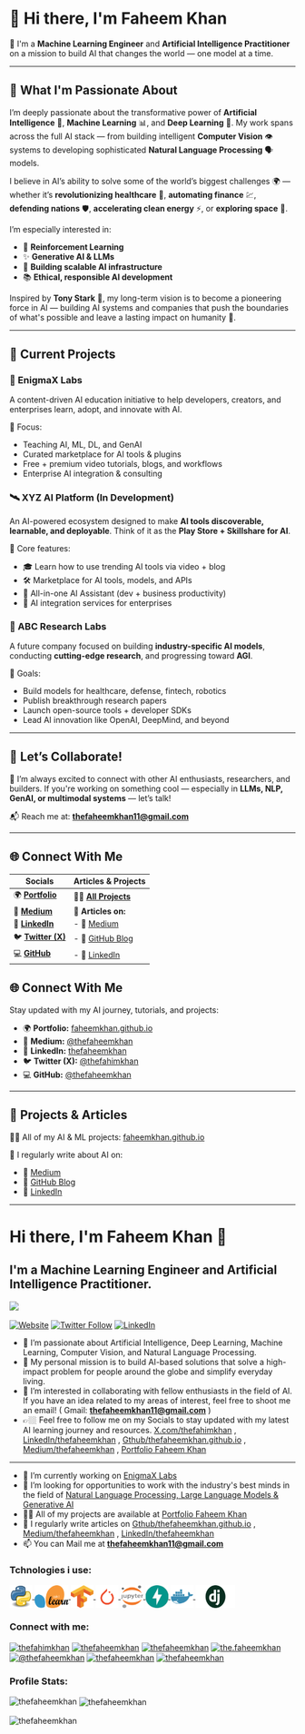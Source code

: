 # 👋 Hi there, I'm **Faheem Khan**

🚀 I'm a **Machine Learning Engineer** and **Artificial Intelligence Practitioner** on a mission to build AI that changes the world — one model at a time.

---

## 🔭 What I'm Passionate About

I’m deeply passionate about the transformative power of **Artificial Intelligence** 🤖, **Machine Learning** 📊, and **Deep Learning** 🧠. My work spans across the full AI stack — from building intelligent **Computer Vision** 👁️ systems to developing sophisticated **Natural Language Processing** 🗣️ models.

I believe in AI’s ability to solve some of the world’s biggest challenges 🌍 — whether it’s **revolutionizing healthcare** 🏥, **automating finance** 💹, **defending nations** 🛡️, **accelerating clean energy** ⚡, or **exploring space** 🚀.

I’m especially interested in:

- 🔁 **Reinforcement Learning**
- ✨ **Generative AI & LLMs**
- 🧱 **Building scalable AI infrastructure**
- 📚 **Ethical, responsible AI development**

Inspired by **Tony Stark** 🦾, my long-term vision is to become a pioneering force in AI — building AI systems and companies that push the boundaries of what's possible and leave a lasting impact on humanity 🌟.

---

## 🚧 Current Projects

### 🧠 EnigmaX Labs

A content-driven AI education initiative to help developers, creators, and enterprises learn, adopt, and innovate with AI.

📌 Focus:

- Teaching AI, ML, DL, and GenAI
- Curated marketplace for AI tools & plugins
- Free + premium video tutorials, blogs, and workflows
- Enterprise AI integration & consulting

### 🛰️ XYZ AI Platform (In Development)

An AI-powered ecosystem designed to make **AI tools discoverable, learnable, and deployable**. Think of it as the **Play Store + Skillshare for AI**.

📌 Core features:

- 🎓 Learn how to use trending AI tools via video + blog
- 🛠️ Marketplace for AI tools, models, and APIs
- 🧠 All-in-one AI Assistant (dev + business productivity)
- 🏢 AI integration services for enterprises

### 🧬 ABC Research Labs

A future company focused on building **industry-specific AI models**, conducting **cutting-edge research**, and progressing toward **AGI**.

📌 Goals:

- Build models for healthcare, defense, fintech, robotics
- Publish breakthrough research papers
- Launch open-source tools + developer SDKs
- Lead AI innovation like OpenAI, DeepMind, and beyond

---

## 🤝 Let’s Collaborate!

👯 I’m always excited to connect with other AI enthusiasts, researchers, and builders. If you're working on something cool — especially in **LLMs, NLP, GenAI, or multimodal systems** — let’s talk!

📬 Reach me at: [**thefaheemkhan11@gmail.com**](mailto:thefaheemkhan11@gmail.com)

---


## 🌐 Connect With Me

| **Socials**                                                                 | **Articles & Projects**                                                                 |
|----------------------------------------------------------------------------|----------------------------------------------------------------------------------------|
| 🌍 **[Portfolio](https://faheemkhan.github.io)**                            | 👨‍💻 **[All Projects](https://faheemkhan.github.io)**                                  |
| 🧠 **[Medium](https://medium.com/@thefaheemkhan)**                          | 📝 **Articles on:**                                                                     |
| 🔗 **[LinkedIn](https://linkedin.com/in/thefaheemkhan)**                    | - 📘 [Medium](https://medium.com/@thefaheemkhan)                                        |
| 🐦 **[Twitter (X)](https://x.com/thefahimkhan)**                           | - 🧠 [GitHub Blog](https://thefaheemkhan.github.io)                                    |
| 💻 **[GitHub](https://github.com/thefaheemkhan)**                          | - 💼 [LinkedIn](https://linkedin.com/in/thefaheemkhan)                                 |



## 🌐 Connect With Me

Stay updated with my AI journey, tutorials, and projects:

- 🌍 **Portfolio:** [faheemkhan.github.io](https://thefaheemkhan.github.io/)
- 🧠 **Medium:** [@thefaheemkhan](https://medium.com/@thefaheemkhan)
- 🔗 **LinkedIn:** [thefaheemkhan](https://linkedin.com/in/thefaheemkhan)
- 🐦 **Twitter (X):** [@thefahimkhan](https://twitter.com/thefahimkhan)
- 💻 **GitHub:** [@thefaheemkhan](https://github.com/thefaheemkhan)

---

## 📂 Projects & Articles

👨‍💻 All of my AI & ML projects: [faheemkhan.github.io](https://thefaheemkhan.github.io/)

📝 I regularly write about AI on:

- 📘 [Medium](https://medium.com/@thefaheemkhan)
- 🧠 [GitHub Blog](https://thefaheemkhan.github.io/)
- 💼 [LinkedIn](https://linkedin.com/in/thefaheemkhan)

---














# Hi there, I'm Faheem Khan 👋
## I'm a Machine Learning Engineer and Artificial Intelligence Practitioner. 
![](https://komarev.com/ghpvc/?username=thefaheemkhan&color=green)


[![Website](https://img.shields.io/website?label=thefaheemkhan&style=for-the-badge&url=https%3A%2F%2Fcodestackr.com)](https://www.youtube.com/@the.faheemkhan/)
[![Twitter Follow](https://img.shields.io/twitter/follow/thefahimkhan?color=1DA1F2&logo=twitter&style=for-the-badge)](https://twitter.com/thefahimkhan)
[![LinkedIn](https://img.shields.io/badge/linkedin-%230077B5.svg?style=for-the-badge&logo=linkedin&logoColor=white)](https://www.linkedin.com/in/thefaheemkhan/) 


- 🔭 I’m passionate about Artificial Intelligence, Deep Learning, Machine Learning, Computer Vision, and Natural Language Processing.
- 💭 My personal mission is to build AI-based solutions that solve a high-impact problem for people around the globe and simplify everyday living.
- 👯 I’m interested in collaborating with fellow enthusiasts in the field of AI. If you have an idea related to my areas of interest, feel free to shoot me an email! ( Gmail: **thefaheemkhan11@gmail.com** )
- 👉🏼 Feel free to follow me on my Socials to stay updated with my latest AI learning journey and resources. [X.com/thefahimkhan](https://x.com/thefahimkhan) , [LinkedIn/thefaheemkhan](https://www.linkedin.com/in/thefaheemkhan/) , [Gthub/thefaheemkhan.github.io](thefaheemkhan.github.io) , [Medium/thefaheemkhan](https://medium.com/@thefaheemkhan) , [Portfolio Faheem Khan](thefaheemkhan.com)
------------------------------------------------------

- 🔭 I’m currently working on [EnigmaX Labs](#)
- 🤝 I’m looking for opportunities to work with the industry's best minds in the field of [Natural Language Processing, Large Language Models & Generative AI](#) 
- 👨‍💻 All of my projects are available at [Portfolio Faheem Khan](thefaheemkhan.com)
- 📝 I regularly write articles on [Gthub/thefaheemkhan.github.io](thefaheemkhan.github.io) , [Medium/thefaheemkhan](https://medium.com/@thefaheemkhan) , [LinkedIn/thefaheemkhan](https://www.linkedin.com/in/thefaheemkhan/)
- 📫 You can Mail me at  **thefaheemkhan11@gmail.com**

### Tchnologies i use:
<a href="#" target="blank"><img align="center" src="https://github.com/thefaheemkhan/github-readme/blob/main/assets/python.png" alt="#" height="40" width="40" /> </a>
<a href="#" target="blank"><img align="center" src="https://github.com/thefaheemkhan/github-readme/blob/main/assets/sklearn.png" alt="#" height="40" width="60" /> </a>
<a href="#" target="blank"><img align="center" src="https://github.com/thefaheemkhan/github-readme/blob/main/assets/tensorflow.png" alt="#" height="40" width="40" /> </a>
<a href="#" target="blank"><img align="center" src="https://github.com/thefaheemkhan/github-readme/blob/main/assets/pytorch.png" alt="#" height="40" width="40" /> </a>
<a href="#" target="blank"><img align="center" src="https://github.com/thefaheemkhan/github-readme/blob/main/assets/jupyter.png" alt="#" height="40" width="40" /> </a>
<a href="#" target="blank"><img align="center" src="https://github.com/thefaheemkhan/github-readme/blob/main/assets/fastapi.png" alt="#" height="40" width="40" /> </a>
<a href="#" target="blank"><img align="center" src="https://github.com/thefaheemkhan/github-readme/blob/main/assets/docker.png" alt="#" height="40" width="40" /> </a>
<a href="##" target="blank"><img align="center" src="https://github.com/thefaheemkhan/github-readme/blob/main/assets/django.png" alt="#" height="40" width="70" /> </a>



<!-- BLOG-POST-LIST:START -->
<!-- BLOG-POST-LIST:END -->

<h3 align="left">Connect with me:</h3>
<p align="left">
<a href="https://twitter.com/thefahimkhan" target="blank"><img align="center" src="https://raw.githubusercontent.com/rahuldkjain/github-profile-readme-generator/master/src/images/icons/Social/twitter.svg" alt="thefahimkhan" height="30" width="40" /></a>
<a href="https://linkedin.com/in/thefaheemkhan" target="blank"><img align="center" src="https://raw.githubusercontent.com/rahuldkjain/github-profile-readme-generator/master/src/images/icons/Social/linked-in-alt.svg" alt="thefaheemkhan" height="30" width="40" /></a>
<a href="https://kaggle.com/thefaheemkhan" target="blank"><img align="center" src="https://raw.githubusercontent.com/rahuldkjain/github-profile-readme-generator/master/src/images/icons/Social/kaggle.svg" alt="thefaheemkhan" height="30" width="40" /></a>
<a href="https://instagram.com/the.faheemkhan" target="blank"><img align="center" src="https://raw.githubusercontent.com/rahuldkjain/github-profile-readme-generator/master/src/images/icons/Social/instagram.svg" alt="the.faheemkhan" height="30" width="40" /></a>
<a href="https://medium.com/@thefaheemkhan" target="blank"><img align="center" src="https://raw.githubusercontent.com/rahuldkjain/github-profile-readme-generator/master/src/images/icons/Social/medium.svg" alt="@thefaheemkhan" height="30" width="40" /></a>
<a href="https://www.youtube.com/c/thefaheemkhan" target="blank"><img align="center" src="https://raw.githubusercontent.com/rahuldkjain/github-profile-readme-generator/master/src/images/icons/Social/youtube.svg" alt="thefaheemkhan" height="30" width="40" /></a>
<a href="https://www.leetcode.com/thefaheemkhan" target="blank"><img align="center" src="https://raw.githubusercontent.com/rahuldkjain/github-profile-readme-generator/master/src/images/icons/Social/leet-code.svg" alt="thefaheemkhan" height="30" width="40" /></a>
</p>

<!--
<h3 align="left">Languages and Tools:</h3>
<p align="left"> <a href="https://aws.amazon.com" target="_blank" rel="noreferrer"> <img src="https://raw.githubusercontent.com/devicons/devicon/master/icons/amazonwebservices/amazonwebservices-original-wordmark.svg" alt="aws" width="40" height="40"/> </a> <a href="https://getbootstrap.com" target="_blank" rel="noreferrer"> <img src="https://raw.githubusercontent.com/devicons/devicon/master/icons/bootstrap/bootstrap-plain-wordmark.svg" alt="bootstrap" width="40" height="40"/> </a> <a href="https://www.chartjs.org" target="_blank" rel="noreferrer"> <img src="https://www.chartjs.org/media/logo-title.svg" alt="chartjs" width="40" height="40"/> </a> <a href="https://www.w3schools.com/cpp/" target="_blank" rel="noreferrer"> <img src="https://raw.githubusercontent.com/devicons/devicon/master/icons/cplusplus/cplusplus-original.svg" alt="cplusplus" width="40" height="40"/> </a> <a href="https://www.w3schools.com/css/" target="_blank" rel="noreferrer"> <img src="https://raw.githubusercontent.com/devicons/devicon/master/icons/css3/css3-original-wordmark.svg" alt="css3" width="40" height="40"/> </a> <a href="https://d3js.org/" target="_blank" rel="noreferrer"> <img src="https://raw.githubusercontent.com/devicons/devicon/master/icons/d3js/d3js-original.svg" alt="d3js" width="40" height="40"/> </a> <a href="https://www.djangoproject.com/" target="_blank" rel="noreferrer"> <img src="https://cdn.worldvectorlogo.com/logos/django.svg" alt="django" width="40" height="40"/> </a> <a href="https://www.docker.com/" target="_blank" rel="noreferrer"> <img src="https://raw.githubusercontent.com/devicons/devicon/master/icons/docker/docker-original-wordmark.svg" alt="docker" width="40" height="40"/> </a> <a href="https://expressjs.com" target="_blank" rel="noreferrer"> <img src="https://raw.githubusercontent.com/devicons/devicon/master/icons/express/express-original-wordmark.svg" alt="express" width="40" height="40"/> </a> <a href="https://www.figma.com/" target="_blank" rel="noreferrer"> <img src="https://www.vectorlogo.zone/logos/figma/figma-icon.svg" alt="figma" width="40" height="40"/> </a> <a href="https://firebase.google.com/" target="_blank" rel="noreferrer"> <img src="https://www.vectorlogo.zone/logos/firebase/firebase-icon.svg" alt="firebase" width="40" height="40"/> </a> <a href="https://flask.palletsprojects.com/" target="_blank" rel="noreferrer"> <img src="https://www.vectorlogo.zone/logos/pocoo_flask/pocoo_flask-icon.svg" alt="flask" width="40" height="40"/> </a> <a href="https://cloud.google.com" target="_blank" rel="noreferrer"> <img src="https://www.vectorlogo.zone/logos/google_cloud/google_cloud-icon.svg" alt="gcp" width="40" height="40"/> </a> <a href="https://git-scm.com/" target="_blank" rel="noreferrer"> <img src="https://www.vectorlogo.zone/logos/git-scm/git-scm-icon.svg" alt="git" width="40" height="40"/> </a> <a href="https://hadoop.apache.org/" target="_blank" rel="noreferrer"> <img src="https://www.vectorlogo.zone/logos/apache_hadoop/apache_hadoop-icon.svg" alt="hadoop" width="40" height="40"/> </a> <a href="https://heroku.com" target="_blank" rel="noreferrer"> <img src="https://www.vectorlogo.zone/logos/heroku/heroku-icon.svg" alt="heroku" width="40" height="40"/> </a> <a href="https://hive.apache.org/" target="_blank" rel="noreferrer"> <img src="https://www.vectorlogo.zone/logos/apache_hive/apache_hive-icon.svg" alt="hive" width="40" height="40"/> </a> <a href="https://www.w3.org/html/" target="_blank" rel="noreferrer"> <img src="https://raw.githubusercontent.com/devicons/devicon/master/icons/html5/html5-original-wordmark.svg" alt="html5" width="40" height="40"/> </a> <a href="https://developer.mozilla.org/en-US/docs/Web/JavaScript" target="_blank" rel="noreferrer"> <img src="https://raw.githubusercontent.com/devicons/devicon/master/icons/javascript/javascript-original.svg" alt="javascript" width="40" height="40"/> </a> <a href="https://www.linux.org/" target="_blank" rel="noreferrer"> <img src="https://raw.githubusercontent.com/devicons/devicon/master/icons/linux/linux-original.svg" alt="linux" width="40" height="40"/> </a> <a href="https://www.mongodb.com/" target="_blank" rel="noreferrer"> <img src="https://raw.githubusercontent.com/devicons/devicon/master/icons/mongodb/mongodb-original-wordmark.svg" alt="mongodb" width="40" height="40"/> </a> <a href="https://www.mysql.com/" target="_blank" rel="noreferrer"> <img src="https://raw.githubusercontent.com/devicons/devicon/master/icons/mysql/mysql-original-wordmark.svg" alt="mysql" width="40" height="40"/> </a> <a href="https://nextjs.org/" target="_blank" rel="noreferrer"> <img src="https://cdn.worldvectorlogo.com/logos/nextjs-2.svg" alt="nextjs" width="40" height="40"/> </a> <a href="https://nodejs.org" target="_blank" rel="noreferrer"> <img src="https://raw.githubusercontent.com/devicons/devicon/master/icons/nodejs/nodejs-original-wordmark.svg" alt="nodejs" width="40" height="40"/> </a> <a href="https://opencv.org/" target="_blank" rel="noreferrer"> <img src="https://www.vectorlogo.zone/logos/opencv/opencv-icon.svg" alt="opencv" width="40" height="40"/> </a> <a href="https://pandas.pydata.org/" target="_blank" rel="noreferrer"> <img src="https://raw.githubusercontent.com/devicons/devicon/2ae2a900d2f041da66e950e4d48052658d850630/icons/pandas/pandas-original.svg" alt="pandas" width="40" height="40"/> </a> <a href="https://www.postgresql.org" target="_blank" rel="noreferrer"> <img src="https://raw.githubusercontent.com/devicons/devicon/master/icons/postgresql/postgresql-original-wordmark.svg" alt="postgresql" width="40" height="40"/> </a> <a href="https://postman.com" target="_blank" rel="noreferrer"> <img src="https://www.vectorlogo.zone/logos/getpostman/getpostman-icon.svg" alt="postman" width="40" height="40"/> </a> <a href="https://www.python.org" target="_blank" rel="noreferrer"> <img src="https://raw.githubusercontent.com/devicons/devicon/master/icons/python/python-original.svg" alt="python" width="40" height="40"/> </a> <a href="https://pytorch.org/" target="_blank" rel="noreferrer"> <img src="https://www.vectorlogo.zone/logos/pytorch/pytorch-icon.svg" alt="pytorch" width="40" height="40"/> </a> <a href="https://reactjs.org/" target="_blank" rel="noreferrer"> <img src="https://raw.githubusercontent.com/devicons/devicon/master/icons/react/react-original-wordmark.svg" alt="react" width="40" height="40"/> </a> <a href="https://reactnative.dev/" target="_blank" rel="noreferrer"> <img src="https://reactnative.dev/img/header_logo.svg" alt="reactnative" width="40" height="40"/> </a> <a href="https://redux.js.org" target="_blank" rel="noreferrer"> <img src="https://raw.githubusercontent.com/devicons/devicon/master/icons/redux/redux-original.svg" alt="redux" width="40" height="40"/> </a> <a href="https://scikit-learn.org/" target="_blank" rel="noreferrer"> <img src="https://upload.wikimedia.org/wikipedia/commons/0/05/Scikit_learn_logo_small.svg" alt="scikit_learn" width="40" height="40"/> </a> <a href="https://seaborn.pydata.org/" target="_blank" rel="noreferrer"> <img src="https://seaborn.pydata.org/_images/logo-mark-lightbg.svg" alt="seaborn" width="40" height="40"/> </a> <a href="https://www.selenium.dev" target="_blank" rel="noreferrer"> <img src="https://raw.githubusercontent.com/detain/svg-logos/780f25886640cef088af994181646db2f6b1a3f8/svg/selenium-logo.svg" alt="selenium" width="40" height="40"/> </a> <a href="https://www.sqlite.org/" target="_blank" rel="noreferrer"> <img src="https://www.vectorlogo.zone/logos/sqlite/sqlite-icon.svg" alt="sqlite" width="40" height="40"/> </a> <a href="https://www.tensorflow.org" target="_blank" rel="noreferrer"> <img src="https://www.vectorlogo.zone/logos/tensorflow/tensorflow-icon.svg" alt="tensorflow" width="40" height="40"/> </a> <a href="https://unity.com/" target="_blank" rel="noreferrer"> <img src="https://www.vectorlogo.zone/logos/unity3d/unity3d-icon.svg" alt="unity" width="40" height="40"/> </a> </p>
-->

### Profile Stats:

<p><img align="left" src="https://github-readme-stats.vercel.app/api/top-langs?username=thefaheemkhan&show_icons=true&locale=en&layout=compact" alt="thefaheemkhan" /></p>

<p>&nbsp;<img align="center" src="https://github-readme-stats.vercel.app/api?username=thefaheemkhan&show_icons=true&locale=en" alt="thefaheemkhan" /></p>

<p><img align="center" src="https://github-readme-streak-stats.herokuapp.com/?user=thefaheemkhan&" alt="thefaheemkhan" /></p>
